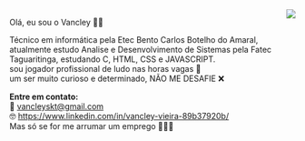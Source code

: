 <img align='right' src='https://media.tenor.com/images/aef12c968ac469915ae90167b5d5fadf/tenor.gif'>

Olá, eu sou o Vancley 🤙🏾

Técnico em informática pela Etec Bento Carlos Botelho do Amaral, atualmente estudo Analise e Desenvolvimento de Sistemas pela Fatec Taguaritinga, estudando C, HTML, CSS e JAVASCRIPT.
<br> sou jogador profissional de ludo nas horas vagas 🎲
<br> um ser muito curioso e determinado, NÃO ME DESAFIE ❌


<b>Entre em contato:</b>
<br>📧 vancleyskt@gmail.com 
<br>🤓 https://www.linkedin.com/in/vancley-vieira-89b37920b/
<br> Mas só se for me arrumar um emprego 👨🏾‍💻

